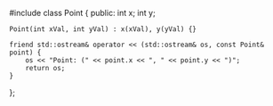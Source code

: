 #include <iostream>
class Point {
public:
    int x;
    int y;

    Point(int xVal, int yVal) : x(xVal), y(yVal) {}

    friend std::ostream& operator << (std::ostream& os, const Point& point) {
        os << "Point: (" << point.x << ", " << point.y << ")";
        return os;
    }
};
